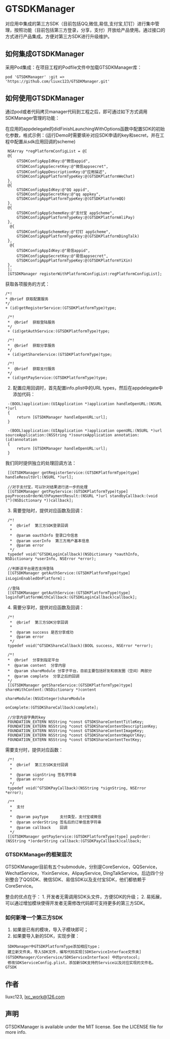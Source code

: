 # GTSDKManager

对应用中集成的第三方SDK（目前包括QQ,微信,易信,支付宝,钉钉）进行集中管理，按照功能（目前包括第三方登录，分享，支付）开放给产品使用。通过接口的方式进行产品集成。方便对第三方SDK进行升级维护。

## 如何集成GTSDKManager

采用Pod集成：在项目工程的Podfile文件中加载GTSDKManager库：

```
pod 'GTSDKManager' :git => 'https://github.com/liuxc123/GTSDKManager.git'
```

## 如何使用GTSDKManager

通过pod或者代码拷贝manager代码到工程之后，即可通过如下方式调用SDKManager管理的功能：

在应用的appdelegate的didFinishLaunchingWithOptions函数中配置SDK的初始化参数，格式示例：(运行Demo时需要填补对应SDK申请的key和secret，并在工程中配置从sdk应用回调的scheme)

```
 NSArray *regPlatformConfigList = @[
 @{
     GTSDKConfigAppIdKey:@"微信appid",
     GTSDKConfigAppSecretKey:@"微信appsecret",
     GTSDKConfigAppDescriptionKey:@"应用描述",
     GTSDKConfigAppPlatformTypeKey:@(GTSDKPlatformWeChat)
 },
 @{
     GTSDKConfigAppIdKey:@"QQ appid",
     GTSDKConfigAppSecretKey:@"qq appkey",
     GTSDKConfigAppPlatformTypeKey:@(GTSDKPlatformQQ)
 },
 @{
     GTSDKConfigAppSchemeKey:@"支付宝 appScheme",
     GTSDKConfigAppPlatformTypeKey:@(GTSDKPlatformAliPay)
 },
  @{
     GTSDKConfigAppSchemeKey:@"钉钉 appScheme",
     GTSDKConfigAppPlatformTypeKey:@(GTSDKPlatformDingTalk)
 },
  @{
     GTSDKConfigAppIdKey:@"易信appid",
     GTSDKConfigAppSecretKey:@"易信appsecret",
     GTSDKConfigAppPlatformTypeKey:@(GTSDKPlatformYiXin)
 },
 ];
 [GTSDKManager registerWithPlatformConfigList:regPlatformConfigList];
```

获取各项服务的方式：

 

```
/*! 
* @brief 获取配置服务 
*/ 
+ (id)getRegisterService:(GTSDKPlatformType)type;

 /*!
 *  @brief  获取登陆服务
 */
 + (id)getAuthService:(GTSDKPlatformType)type;

 /*!
 *  @brief  获取分享服务
 */
 + (id)getShareService:(GTSDKPlatformType)type;

 /*!
 *  @brief  获取支付服务
 */
 + (id)getPayService:(GTSDKPlatformType)type;
```
2. 配置应用回调时，首先配置info.plist中的URL types，然后在appdelegate中添加代码：

```
 -(BOOL)application:(UIApplication *)application handleOpenURL:(NSURL *)url
 {
     return [GTSDKManager handleOpenURL:url];
 }
 
 -(BOOL)application:(UIApplication *)application openURL:(NSURL *)url sourceApplication:(NSString *)sourceApplication annotation:(id)annotation
 {
     return [GTSDKManager handleOpenURL:url];
 }
```

我们同时提供独立的处理回调方法：

```
 [[GTSDKManager getRegisterService:(GTSDKPlatformType)type] handleResultUrl:(NSURL *)url];

 //对于支付宝，可以针对结果进行进一步的处理
 [[GTSDKManager getPayService:(GTSDKPlatformType)type] payProcessOrderWithPaymentResult:(NSURL *)url standbyCallback:(void (^)(NSDictionary *))callback];
```

3. 需要登陆时，提供对应函数及回调：

```
 /*!
  *  @brief  第三方SDK登录回调
  *
  *  @param oauthInfo 登录口令信息
  *  @param userInfo  第三方用户基本信息
  *  @param error
  */
 typedef void(^GTSDKLoginCallback)(NSDictionary *oauthInfo, NSDictionary *userInfo, NSError *error);

 //判断该平台是否支持登陆
 [[GTSDKManager getAuthService:(GTSDKPlatformType)type] isLoginEnabledOnPlatform]；

 //登陆
 [[GTSDKManager getAuthService:(GTSDKPlatformType)type] loginToPlatformWithCallback:(GTSDKLoginCallback)callback];
```

4. 需要分享时，提供对应函数及回调：


```
 /*!
  *  @brief  第三方SDK分享回调
  *
  *  @param success 是否分享成功
  *  @param error
  */
 typedef void(^GTSDKShareCallback)(BOOL success, NSError *error);

 /*!
 *  @brief  分享到指定平台
 *  @param content  分享内容
 *  @param shareModule 分享子平台，目前主要包括好友和朋友圈（空间）两部分
 *  @param complete  分享之后的回调
 */
 [[GTSDKManager getShareService:(GTSDKPlatformType)type] shareWithContent:(NSDictionary *)content
                                                                 shareModule:(NSUInteger)shareModule
                                                                  onComplete:(GTSDKShareCallback)complete];

 //分享内容字典的key
 FOUNDATION_EXTERN NSString *const GTSDKShareContentTitleKey;
 FOUNDATION_EXTERN NSString *const GTSDKShareContentDescriptionKey;
 FOUNDATION_EXTERN NSString *const GTSDKShareContentImageKey;
 FOUNDATION_EXTERN NSString *const GTSDKShareContentWapUrlKey;
 FOUNDATION_EXTERN NSString *const GTSDKShareContentTextKey;
```

需要支付时，提供对应函数：

```
 /*!
  *  @brief  第三方SDK支付回调
  *
  *  @param signString 签名字符串
  *  @param error
  */
 typedef void(^GTSDKPayCallback)(NSString *signString, NSError *error);

 /**
  *  支付
  *
  *  @param payType     支付类型，支付宝或微信
  *  @param orderString 签名后的订单信息字符串
  *  @param callback    回调
  */
 [[GTSDKManager getPayService:(GTSDKPlatformType)type] payOrder:(NSString *)orderString callback:(GTSDKPayCallback)callback;
```

### GTSDKManager的框架层次

GTSDKManager目前有五个submodule，分别是CoreService，QQService，WechatService，YixinService，AlipayService, DingTalkService。后边四个分别整合了QQSDK、微信SDK、易信SDK以及支付宝SDK，他们都依赖于CoreService。

整合的优点在于： 1. 开发者无需调用SDK头文件，方便SDK的升级； 2. 易拓展，可以通过增加模块使得开发者无需修改代码即可支持更多的第三方SDK。

### 如何新增一个第三方SDK

1. 如果是已有的模块，导入子模块即可；
2. 如果要导入新的SDK，实现步骤：

```
 SDKManager中GTSDKPlatformType添加相应type；
 建立新文件夹，导入SDK文件，编写代码实现[SDKServiceInterface文件夹](GTSDKManager/CoreService/SDKServiceInterface) 中的protocol;
 修改SDKServiceConfig.plist，添加新SDK支持的Service以及对应实现的文件名。GTSDK
```

## 作者

liuxc123, lxc_work@126.com

## 声明

GTSDKManager is available under the MIT license. See the LICENSE file for more info.


